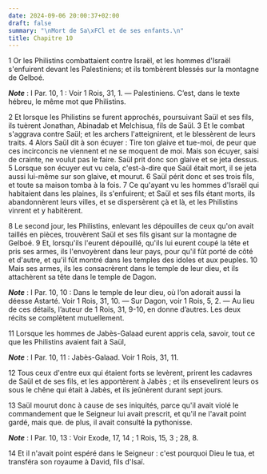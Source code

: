 ```yaml
---
date: 2024-09-06 20:00:37+02:00
draft: false
summary: "\nMort de Sa\xFCl et de ses enfants.\n"
title: Chapitre 10
---
```





1 Or les Philistins combattaient contre Israël, et les hommes d'Israël s'enfuirent devant les Palestiniens; et ils tombèrent blessés sur la montagne de Gelboé.

***Note*** :  I Par. 10, 1 : Voir 1 Rois, 31, 1. ― Palestiniens. C’est, dans le texte hébreu, le même mot que Philistins.

2 Et lorsque les Philistins se furent approchés, poursuivant Saül et ses fils, ils tuèrent Jonathan, Abinadab et Melchisua, fils de Saül. 3 Et le combat s'aggrava contre Saül; et les archers l'atteignirent, et le blessèrent de leurs traits. 4 Alors Saül dit à son écuyer : Tire ton glaive et tue-moi, de peur que ces incirconcis ne viennent et ne se moquent de moi. Mais son écuyer, saisi de crainte, ne voulut pas le faire. Saül prit donc son glaive et se jeta dessus. 5 Lorsque son écuyer eut vu cela, c'est-à-dire que Saül était mort, il se jeta aussi lui-même sur son glaive, et mourut. 6 Saül périt donc et ses trois fils, et toute sa maison tomba à la fois. 7 Ce qu'ayant vu les hommes d'Israël qui habitaient dans les plaines, ils s'enfuirent; et Saül et ses fils étant morts, ils abandonnèrent leurs villes, et se dispersèrent çà et là, et les Philistins vinrent et y habitèrent.


8 Le second jour, les Philistins, enlevant les dépouilles de ceux qu'on avait taillés en pièces, trouvèrent Saül et ses fils gisant sur la montagne de Gelboé. 9 Et, lorsqu'ils l'eurent dépouillé, qu'ils lui eurent coupé la tête et pris ses armes, ils l'envoyèrent dans leur pays, pour qu'il fût porté de côté et d'autre, et qu'il fût montré dans les temples des idoles et aux peuples. 10 Mais ses armes, ils les consacrèrent dans le temple de leur dieu, et ils attachèrent sa tête dans le temple de Dagon.

***Note*** :  I Par. 10, 10 : Dans le temple de leur dieu, où l’on adorait aussi la déesse Astarté. Voir 1 Rois, 31, 10. ― Sur Dagon, voir 1 Rois, 5, 2. ― Au lieu de ces détails, l’auteur de 1 Rois, 31, 9-10, en donne d’autres. Les deux récits se complètent mutuellement.


11 Lorsque les hommes de Jabès-Galaad eurent appris cela, savoir, tout ce que les Philistins avaient fait à Saül,

***Note*** :  I Par. 10, 11 : Jabès-Galaad. Voir 1 Rois, 31, 11.

12 Tous ceux d'entre eux qui étaient forts se levèrent, prirent les cadavres de Saül et de ses fils, et les apportèrent à Jabès ; et ils ensevelirent leurs os sous le chêne qui était à Jabès, et ils jeûnèrent durant sept jours.


13 Saül mourut donc à cause de ses iniquités, parce qu'il avait violé le commandement que le Seigneur lui avait prescrit, et qu'il ne l'avait point gardé, mais que. de plus, il avait consulté la pythonisse.

***Note*** :  I Par. 10, 13 : Voir Exode, 17, 14 ; 1 Rois, 15, 3 ; 28, 8.

14 Et il n'avait point espéré dans le Seigneur : c'est pourquoi Dieu le tua, et transféra son royaume à David, fils d'Isaï.

